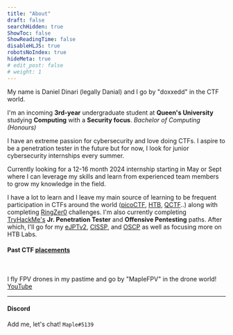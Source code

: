 ```yaml
---
title: "About"
draft: false
searchHidden: true
ShowToc: false
ShowReadingTime: false
disableHLJS: true
robotsNoIndex: true
hideMeta: true
# edit_post: false
# weight: 1
---
```

My name is Daniel Dinari (legally Danial) and I go by "doxxedd" in the CTF world.

I'm an incoming **3rd-year** undergraduate student at **Queen's University** studying **Computing** with a **Security focus**. *Bachelor of Computing (Honours)*

I have an extreme passion for cybersecurity and love doing CTFs. I aspire to be a penetration tester in the future but for now, I look for junior cybersecurity internships every summer.

Currently looking for a 12-16 month 2024 internship starting in May or Sept where I can leverage my skills and learn from experienced team members to grow my knowledge in the field.

I have a lot to learn and I leave my main source of learning to be frequent participation in CTFs around the world ([picoCTF](https://picoctf.org/), [HTB](https://hackthebox.com), [QCTF](https://qctf.ca/)..) along with completing [RingZer0](https://ringzer0ctf.com/home) challenges. I'm also currently completing [TryHackMe's](https://tryhackme.com/) **Jr. Penetration Tester** and **Offensive Pentesting** paths. After which, I'll go for my [eJPTv2](https://ine.com/learning/certifications/internal/elearnsecurity-junior-penetration-tester-v2), [CISSP](https://www.isc2.org/Certifications/CISSP#), and [OSCP](https://www.offsec.com/courses/pen-200/) as well as focusing more on HTB Labs.

#### Past CTF [placements](/placements)

&nbsp;

I fly FPV drones in my pastime and go by "MapleFPV" in the drone world! [YouTube](https://www.youtube.com/@maplefpv/)


---

#### Discord 
Add me, let's chat! `Maple#5139`
